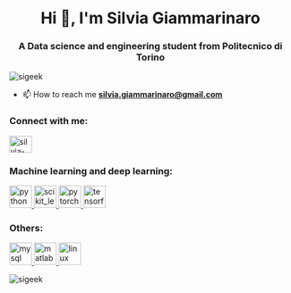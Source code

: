 <h1 align="center">Hi 👋, I'm Silvia Giammarinaro</h1>
<h3 align="center">A Data science and engineering student from Politecnico di Torino</h3>

<p align="left"> <img src="https://komarev.com/ghpvc/?username=sigeek&label=Profile%20views&color=0e75b6&style=flat" alt="sigeek" /> </p>

- 📫 How to reach me **silvia.giammarinaro@gmail.com**

<h3 align="left">Connect with me:</h3>
<p align="left">
<a href="https://linkedin.com/in/silvia-giammarinaro" target="blank"><img align="center" src="https://cdn.jsdelivr.net/npm/simple-icons@3.0.1/icons/linkedin.svg" alt="silvia-giammarinaro" height="30" width="40" /></a>
</p>

<h3 align="left">Machine learning and deep learning:</h3> 
<p align="left"> <a href="https://www.python.org" target="_blank"> <img src="https://devicons.github.io/devicon/devicon.git/icons/python/python-original.svg" alt="python" width="40" height="40"/> </a> <a href="https://scikit-learn.org/" target="_blank"> <img src="https://upload.wikimedia.org/wikipedia/commons/0/05/Scikit_learn_logo_small.svg" alt="scikit_learn" width="40" height="40"/> </a> <a href="https://pytorch.org/" target="_blank"> <img src="https://www.vectorlogo.zone/logos/pytorch/pytorch-icon.svg" alt="pytorch" width="40" height="40"/> </a> <a href="https://www.tensorflow.org" target="_blank"> <img src="https://www.vectorlogo.zone/logos/tensorflow/tensorflow-icon.svg" alt="tensorflow" width="40" height="40"/> </a> </p>
  
  <h3 align="left">Others:</h3> 
 <p align="left"> <a href="https://www.mysql.com/" target="_blank"> <img src="https://devicons.github.io/devicon/devicon.git/icons/mysql/mysql-original-wordmark.svg" alt="mysql" width="40" height="40"/> </a> <a href="https://www.mathworks.com/" target="_blank"> <img src="https://raw.githubusercontent.com/simple-icons/simple-icons/master/icons/mathworks.svg" alt="matlab" width="40" height="40"/> </a>  <a href="https://www.linux.org/" target="_blank"> <img src="https://devicons.github.io/devicon/devicon.git/icons/linux/linux-original.svg" alt="linux" width="40" height="40"/> </a> </p>

<p><img align="left" src="https://github-readme-stats.vercel.app/api/top-langs?username=sigeek&show_icons=true&locale=en&layout=compact" alt="sigeek" /></p>


